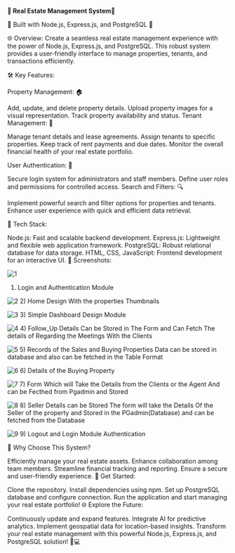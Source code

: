 __🏡 Real Estate Management System🏡__

🚀 Built with Node.js, Express.js, and PostgreSQL 🚀

🌐 Overview:
Create a seamless real estate management experience with the power of Node.js, Express.js, and PostgreSQL. This robust system provides a user-friendly interface to manage properties, tenants, and transactions efficiently.

🛠️ Key Features:

Property Management: 🏠

Add, update, and delete property details.
Upload property images for a visual representation.
Track property availability and status.
Tenant Management: 👫

Manage tenant details and lease agreements.
Assign tenants to specific properties.
Keep track of rent payments and due dates.
Monitor the overall financial health of your real estate portfolio.

User Authentication: 🔐

Secure login system for administrators and staff members.
Define user roles and permissions for controlled access.
Search and Filters: 🔍

Implement powerful search and filter options for properties and tenants.
Enhance user experience with quick and efficient data retrieval.

🔧 Tech Stack:

Node.js: Fast and scalable backend development.
Express.js: Lightweight and flexible web application framework.
PostgreSQL: Robust relational database for data storage.
HTML, CSS, JavaScript: Frontend development for an interactive UI.
📸 Screenshots:

![1](https://github.com/imrohitsampannavar45/Real_Estate-Management-System-Using-Nodejs-ExpressJs-PostgreSQL-/assets/88710389/1c268de2-1c9e-4352-bdee-72dabe76d982)
1) Login and Authentication Module

![2](https://github.com/imrohitsampannavar45/Real_Estate-Management-System-Using-Nodejs-ExpressJs-PostgreSQL-/assets/88710389/1aaa2899-c8a9-4a60-b669-dfbc03aa93c8)
2) Home Design With the properties Thumbnails 

![3](https://github.com/imrohitsampannavar45/Real_Estate-Management-System-Using-Nodejs-ExpressJs-PostgreSQL-/assets/88710389/5b8853ef-66eb-4f62-b056-a69d3c7a03d4)
3) Simple Dashboard Design Module 

![4](https://github.com/imrohitsampannavar45/Real_Estate-Management-System-Using-Nodejs-ExpressJs-PostgreSQL-/assets/88710389/607decaa-a507-47db-8f9c-f7cf1bc9c79b)
 4) Follow_Up Details Can be Stored in The Form and Can Fetch The details of Regarding the Meetings With the Clients 

 ![5](https://github.com/imrohitsampannavar45/Real_Estate-Management-System-Using-Nodejs-ExpressJs-PostgreSQL-/assets/88710389/20b566b2-001f-422b-83d4-9b1bec907e51)
5) Records of the Sales and Buying Properties Data can be stored in database and also can be fetched in the Table Format 

![6](https://github.com/imrohitsampannavar45/Real_Estate-Management-System-Using-Nodejs-ExpressJs-PostgreSQL-/assets/88710389/bf15bf99-0434-4468-97ff-7e5a95c4c682)
6) Details of the Buying Property

![7](https://github.com/imrohitsampannavar45/Real_Estate-Management-System-Using-Nodejs-ExpressJs-PostgreSQL-/assets/88710389/b69137bb-7358-4258-8e4e-f34faedddd36)
7) Form Which will Take the Details from the Clients or the Agent And can be Fecthed from Pgadmin and Stored 

![8](https://github.com/imrohitsampannavar45/Real_Estate-Management-System-Using-Nodejs-ExpressJs-PostgreSQL-/assets/88710389/595e9b67-9ab6-4e6b-b408-d4d55ced17cf)
8) Seller Details can be Stored The form will take the Details Of the Seller of the property and Stored in the PGadmin(Database)  and can be fetched from the Database 

![9](https://github.com/imrohitsampannavar45/Real_Estate-Management-System-Using-Nodejs-ExpressJs-PostgreSQL-/assets/88710389/86879bd4-c559-4ce2-94b2-7377d87015af)
9) Logout and Login Module Authentication 


🌟 Why Choose This System?

Efficiently manage your real estate assets.
Enhance collaboration among team members.
Streamline financial tracking and reporting.
Ensure a secure and user-friendly experience.
🚀 Get Started:

Clone the repository.
Install dependencies using npm.
Set up PostgreSQL database and configure connection.
Run the application and start managing your real estate portfolio!
🌐 Explore the Future:

Continuously update and expand features.
Integrate AI for predictive analytics.
Implement geospatial data for location-based insights.
Transform your real estate management with this powerful Node.js, Express.js, and PostgreSQL solution! 🏡💻
